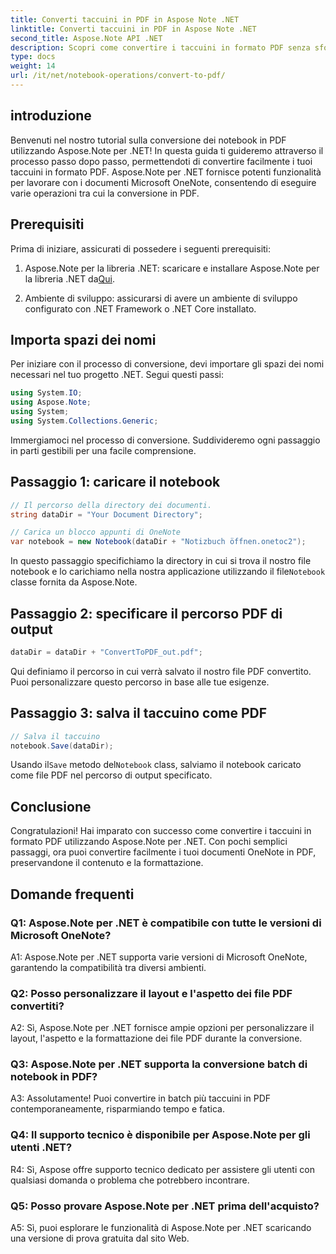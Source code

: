 ```yaml
---
title: Converti taccuini in PDF in Aspose Note .NET
linktitle: Converti taccuini in PDF in Aspose Note .NET
second_title: Aspose.Note API .NET
description: Scopri come convertire i taccuini in formato PDF senza sforzo utilizzando Aspose.Note per .NET. Conserva perfettamente contenuto e formattazione.
type: docs
weight: 14
url: /it/net/notebook-operations/convert-to-pdf/
---
```

## introduzione

Benvenuti nel nostro tutorial sulla conversione dei notebook in PDF utilizzando Aspose.Note per .NET! In questa guida ti guideremo attraverso il processo passo dopo passo, permettendoti di convertire facilmente i tuoi taccuini in formato PDF. Aspose.Note per .NET fornisce potenti funzionalità per lavorare con i documenti Microsoft OneNote, consentendo di eseguire varie operazioni tra cui la conversione in PDF.

## Prerequisiti

Prima di iniziare, assicurati di possedere i seguenti prerequisiti:

1.  Aspose.Note per la libreria .NET: scaricare e installare Aspose.Note per la libreria .NET da[Qui](https://releases.aspose.com/note/net/).
   
2. Ambiente di sviluppo: assicurarsi di avere un ambiente di sviluppo configurato con .NET Framework o .NET Core installato.

## Importa spazi dei nomi

Per iniziare con il processo di conversione, devi importare gli spazi dei nomi necessari nel tuo progetto .NET. Segui questi passi:

```csharp
using System.IO;
using Aspose.Note;
using System;
using System.Collections.Generic;
```

Immergiamoci nel processo di conversione. Suddivideremo ogni passaggio in parti gestibili per una facile comprensione.

## Passaggio 1: caricare il notebook

```csharp
// Il percorso della directory dei documenti.
string dataDir = "Your Document Directory";

// Carica un blocco appunti di OneNote
var notebook = new Notebook(dataDir + "Notizbuch öffnen.onetoc2");
```

 In questo passaggio specifichiamo la directory in cui si trova il nostro file notebook e lo carichiamo nella nostra applicazione utilizzando il file`Notebook` classe fornita da Aspose.Note.

## Passaggio 2: specificare il percorso PDF di output

```csharp
dataDir = dataDir + "ConvertToPDF_out.pdf";
```

Qui definiamo il percorso in cui verrà salvato il nostro file PDF convertito. Puoi personalizzare questo percorso in base alle tue esigenze.

## Passaggio 3: salva il taccuino come PDF

```csharp
// Salva il taccuino
notebook.Save(dataDir);
```

 Usando il`Save` metodo del`Notebook` class, salviamo il notebook caricato come file PDF nel percorso di output specificato.

## Conclusione

Congratulazioni! Hai imparato con successo come convertire i taccuini in formato PDF utilizzando Aspose.Note per .NET. Con pochi semplici passaggi, ora puoi convertire facilmente i tuoi documenti OneNote in PDF, preservandone il contenuto e la formattazione.

## Domande frequenti

### Q1: Aspose.Note per .NET è compatibile con tutte le versioni di Microsoft OneNote?

A1: Aspose.Note per .NET supporta varie versioni di Microsoft OneNote, garantendo la compatibilità tra diversi ambienti.

### Q2: Posso personalizzare il layout e l'aspetto dei file PDF convertiti?

A2: Sì, Aspose.Note per .NET fornisce ampie opzioni per personalizzare il layout, l'aspetto e la formattazione dei file PDF durante la conversione.

### Q3: Aspose.Note per .NET supporta la conversione batch di notebook in PDF?

A3: Assolutamente! Puoi convertire in batch più taccuini in PDF contemporaneamente, risparmiando tempo e fatica.

### Q4: Il supporto tecnico è disponibile per Aspose.Note per gli utenti .NET?

R4: Sì, Aspose offre supporto tecnico dedicato per assistere gli utenti con qualsiasi domanda o problema che potrebbero incontrare.

### Q5: Posso provare Aspose.Note per .NET prima dell'acquisto?

A5: Sì, puoi esplorare le funzionalità di Aspose.Note per .NET scaricando una versione di prova gratuita dal sito Web.